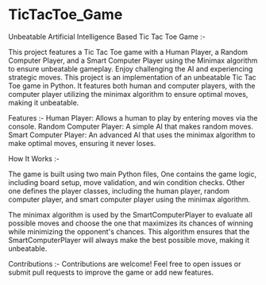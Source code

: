 # TicTacToe_Game

Unbeatable Artificial Intelligence Based Tic Tac Toe Game :-

This project features a Tic Tac Toe game with a Human Player, a Random Computer Player, and a Smart Computer Player using the Minimax algorithm to ensure unbeatable gameplay. Enjoy challenging the AI and experiencing strategic moves.
This project is an implementation of an unbeatable Tic Tac Toe game in Python. It features both human and computer players, with the computer player utilizing the minimax algorithm to ensure optimal moves, making it unbeatable.

Features :- 
Human Player: Allows a human to play by entering moves via the console.
Random Computer Player: A simple AI that makes random moves.
Smart Computer Player: An advanced AI that uses the minimax algorithm to make optimal moves, ensuring it never loses.

How It Works :-  

The game is built using two main Python files, One contains the game logic, including board setup, move validation, and win condition checks. Other one defines the player classes, including the human player, random computer player, and smart computer player using the minimax algorithm.

The minimax algorithm is used by the SmartComputerPlayer to evaluate all possible moves and choose the one that maximizes its chances of winning while minimizing the opponent's chances. This algorithm ensures that the SmartComputerPlayer will always make the best possible move, making it unbeatable.

Contributions :- 
Contributions are welcome! Feel free to open issues or submit pull requests to improve the game or add new features.
